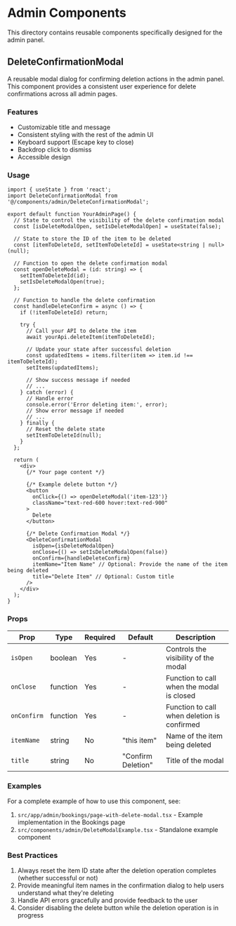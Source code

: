 # Admin Components

This directory contains reusable components specifically designed for the admin panel.

## DeleteConfirmationModal

A reusable modal dialog for confirming deletion actions in the admin panel. This component provides a consistent user experience for delete confirmations across all admin pages.

### Features

- Customizable title and message
- Consistent styling with the rest of the admin UI
- Keyboard support (Escape key to close)
- Backdrop click to dismiss
- Accessible design

### Usage

```tsx
import { useState } from 'react';
import DeleteConfirmationModal from '@/components/admin/DeleteConfirmationModal';

export default function YourAdminPage() {
  // State to control the visibility of the delete confirmation modal
  const [isDeleteModalOpen, setIsDeleteModalOpen] = useState(false);
  
  // State to store the ID of the item to be deleted
  const [itemToDeleteId, setItemToDeleteId] = useState<string | null>(null);

  // Function to open the delete confirmation modal
  const openDeleteModal = (id: string) => {
    setItemToDeleteId(id);
    setIsDeleteModalOpen(true);
  };

  // Function to handle the delete confirmation
  const handleDeleteConfirm = async () => {
    if (!itemToDeleteId) return;
    
    try {
      // Call your API to delete the item
      await yourApi.deleteItem(itemToDeleteId);
      
      // Update your state after successful deletion
      const updatedItems = items.filter(item => item.id !== itemToDeleteId);
      setItems(updatedItems);
      
      // Show success message if needed
      // ...
    } catch (error) {
      // Handle error
      console.error('Error deleting item:', error);
      // Show error message if needed
      // ...
    } finally {
      // Reset the delete state
      setItemToDeleteId(null);
    }
  };

  return (
    <div>
      {/* Your page content */}
      
      {/* Example delete button */}
      <button 
        onClick={() => openDeleteModal('item-123')}
        className="text-red-600 hover:text-red-900"
      >
        Delete
      </button>
      
      {/* Delete Confirmation Modal */}
      <DeleteConfirmationModal
        isOpen={isDeleteModalOpen}
        onClose={() => setIsDeleteModalOpen(false)}
        onConfirm={handleDeleteConfirm}
        itemName="Item Name" // Optional: Provide the name of the item being deleted
        title="Delete Item" // Optional: Custom title
      />
    </div>
  );
}
```

### Props

| Prop | Type | Required | Default | Description |
|------|------|----------|---------|-------------|
| `isOpen` | boolean | Yes | - | Controls the visibility of the modal |
| `onClose` | function | Yes | - | Function to call when the modal is closed |
| `onConfirm` | function | Yes | - | Function to call when deletion is confirmed |
| `itemName` | string | No | "this item" | Name of the item being deleted |
| `title` | string | No | "Confirm Deletion" | Title of the modal |

### Examples

For a complete example of how to use this component, see:

1. `src/app/admin/bookings/page-with-delete-modal.tsx` - Example implementation in the Bookings page
2. `src/components/admin/DeleteModalExample.tsx` - Standalone example component

### Best Practices

1. Always reset the item ID state after the deletion operation completes (whether successful or not)
2. Provide meaningful item names in the confirmation dialog to help users understand what they're deleting
3. Handle API errors gracefully and provide feedback to the user
4. Consider disabling the delete button while the deletion operation is in progress